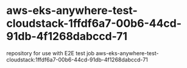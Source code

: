 # aws-eks-anywhere-test-cloudstack-1ffdf6a7-00b6-44cd-91db-4f1268dabccd-71
repository for use with E2E test job aws-eks-anywhere-test-cloudstack:1ffdf6a7-00b6-44cd-91db-4f1268dabccd-71

